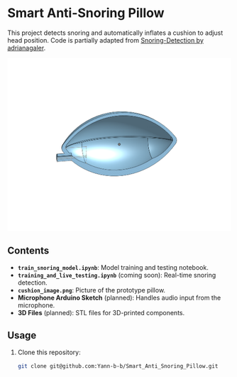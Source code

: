 # Smart Anti-Snoring Pillow

This project detects snoring and automatically inflates a cushion to adjust head position. Code is partially adapted from [Snoring-Detection by adrianagaler](https://github.com/adrianagaler/Snoring-Detection).

![Cushion Image](cushion_image.png)

## Contents
- **`train_snoring_model.ipynb`**: Model training and testing notebook.
- **`training_and_live_testing.ipynb`** (coming soon): Real-time snoring detection.
- **`cushion_image.png`**: Picture of the prototype pillow.
- **Microphone Arduino Sketch** (planned): Handles audio input from the microphone.
- **3D Files** (planned): STL files for 3D-printed components.

## Usage
1. Clone this repository:
   ```bash
   git clone git@github.com:Yann-b-b/Smart_Anti_Snoring_Pillow.git
